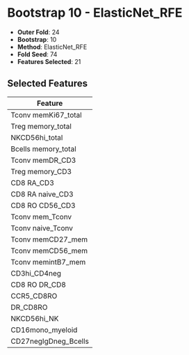 # Bootstrap 10 - ElasticNet_RFE

- **Outer Fold**: 24
- **Bootstrap**: 10
- **Method**: ElasticNet_RFE
- **Fold Seed**: 74
- **Features Selected**: 21

## Selected Features

| Feature |
|---------|
| Tconv memKi67_total |
| Treg memory_total |
| NKCD56hi_total |
| Bcells memory_total |
| Tconv memDR_CD3 |
| Treg memory_CD3 |
| CD8 RA_CD3 |
| CD8 RA naive_CD3 |
| CD8 RO CD56_CD3 |
| Tconv mem_Tconv |
| Tconv naive_Tconv |
| Tconv memCD27_mem |
| Tconv memCD56_mem |
| Tconv memintB7_mem |
| CD3hi_CD4neg |
| CD8 RO DR_CD8 |
| CCR5_CD8RO |
| DR_CD8RO |
| NKCD56hi_NK |
| CD16mono_myeloid |
| CD27negIgDneg_Bcells |
